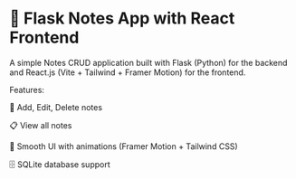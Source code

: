 # 📝 Flask Notes App with React Frontend

A simple Notes CRUD application built with Flask (Python) for the backend and React.js (Vite + Tailwind + Framer Motion) for the frontend.

Features:

📌 Add, Edit, Delete notes

📋 View all notes

🎨 Smooth UI with animations (Framer Motion + Tailwind CSS)

🗄️ SQLite database support
